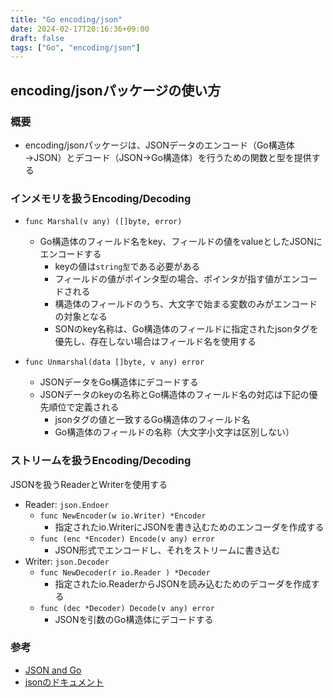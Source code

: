 ```yaml
---
title: "Go encoding/json"
date: 2024-02-17T20:16:36+09:00
draft: false
tags: ["Go", "encoding/json"]
---
```


## encoding/jsonパッケージの使い方

### 概要

* encoding/jsonパッケージは、JSONデータのエンコード（Go構造体→JSON）とデコード（JSON→Go構造体）を行うための関数と型を提供する

### インメモリを扱うEncoding/Decoding

* `func Marshal(v any) ([]byte, error)`
  * Go構造体のフィールド名をkey、フィールドの値をvalueとしたJSONにエンコードする
    * keyの値は`string型`である必要がある
    * フィールドの値がポインタ型の場合、ポインタが指す値がエンコードされる
    * 構造体のフィールドのうち、大文字で始まる変数のみがエンコードの対象となる
    * SONのkey名称は、Go構造体のフィールドに指定されたjsonタグを優先し、存在しない場合はフィールド名を使用する

* `func Unmarshal(data []byte, v any) error`
  * JSONデータをGo構造体にデコードする
  * JSONデータのkeyの名称とGo構造体のフィールド名の対応は下記の優先順位で定義される
    * jsonタグの値と一致するGo構造体のフィールド名
    * Go構造体のフィールドの名称（大文字小文字は区別しない）

### ストリームを扱うEncoding/Decoding

JSONを扱うReaderとWriterを使用する

* Reader: `json.Endoer`
  * `func NewEncoder(w io.Writer) *Encoder`
    * 指定されたio.WriterにJSONを書き込むためのエンコーダを作成する
  * `func (enc *Encoder) Encode(v any) error`
    * JSON形式でエンコードし、それをストリームに書き込む
* Writer: `json.Decoder`
  * `func NewDecoder(r io.Reader ) *Decoder`
    * 指定されたio.ReaderからJSONを読み込むためのデコーダを作成する
  * `func (dec *Decoder) Decode(v any) error`
    * JSONを引数のGo構造体にデコードする

### 参考

* [JSON and Go](https://go.dev/blog/json)
* [jsonのドキュメント](https://pkg.go.dev/encoding/json)